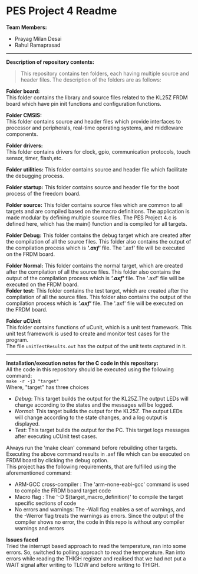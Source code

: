# PES Project 4 Readme


**Team Members:** 
- Prayag Milan Desai
- Rahul Ramaprasad 


---

**Description of repository contents:**  
>This repository contains ten folders, each having multiple source and header files. The description of the folders are as follows:  

**Folder board:**  
This folder contains the library and source files related to the KL25Z FRDM board which have pin init functions and configuration functions. 

**Folder CMSIS:**  
This folder contains source and header files which provide interfaces to processor and peripherals, real-time operating systems, and middleware components.

**Folder drivers:**  
This folder contains drivers for clock, gpio, communication protocols, touch sensor, timer, flash,etc.

**Folder utilities:** 
This folder contains source and header file which facilitate the debugging process.

**Folder startup:**
This folder contains source and header file for the boot process of the freedom board.

**Folder source:** 
This folder contains source files which are common to all targets and are compiled based on the macro definitions. The application is made
modular by defining multiple source files. The PES Project 4.c is defined here, which has the main() function and  is compiled 
for all targets.

**Folder Debug:**
This folder contains the debug target which are created after the compilation of all the source files. This folder also contains the output of the compilation process which is ***'.axf'*** file. The '.axf' file will be executed on the FRDM board.

**Folder Normal:**
This folder contains the normal target, which are created after the compilation of all the source files. This folder also contains the output of the compilation process which is ***'.axf'*** file. The '.axf' file will be executed on the FRDM board.  
**Folder test:**
This folder contains the test target, which are created after the compilation of all the source files. This folder also contains the output of the compilation process which is ***'.axf'*** file. The '.axf' file will be executed on the FRDM board. 

**Folder uCUnit**  
This folder contains functions of uCunit, which is a unit test framework. This unit test framework is used to create and monitor test cases for the program.   
The file `unitTestResults.out` has the output of the unit tests captured in it.

---

**Installation/execution notes for the C code in this repository:**  
All the code in this repository should be executed using the following command:  
`make -r -j3 "target"`  
Where, "target" has three choices
- *Debug*: This target builds the output for the KL25Z.The output LEDs will change according to the states and the messages will be logged.   
- *Normal*: This target builds the output for the KL25Z. The output LEDs will change according to the state changes, and a log output is displayed.
- *Test*: This target builds the output for the PC. This target logs messages after executing uCUnit test cases. 

   

Always run the 'make clean' command before rebuilding other targets.  
Executing the above command results in .axf file which can be executed on FRDM board by clicking the debug option.  
This project has the following requirements, that are fulfilled using the aforementioned command:  
- ARM-GCC cross-compiler : The 'arm-none-eabi-gcc' command is used to compile the FRDM board target code
- Macro flag : The '-D $(target_macro_definition)' to compile the target specific sections of code 
- No errors and warnings: The -Wall flag enables a set of warnings, and the -Werror flag treats the warnings as errors. Since the output of the compiler shows no error, the code in this repo is without any compiler warnings and errors  


**Issues faced**  
Tried the interrupt based approach to read the temperature, ran into some errors. So, switched to polling approach to read the temperature. Ran into errors while reading the THIGH register and realised that we had not put a WAIT signal after writing to TLOW and before writing to THIGH. 



